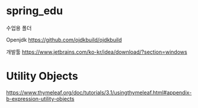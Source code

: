# spring_edu
수업용 폴더

Openjdk
https://github.com/ojdkbuild/ojdkbuild

개발툴
https://www.jetbrains.com/ko-kr/idea/download/?section=windows

# Utility Objects
https://www.thymeleaf.org/doc/tutorials/3.1/usingthymeleaf.html#appendix-b-expression-utility-objects

